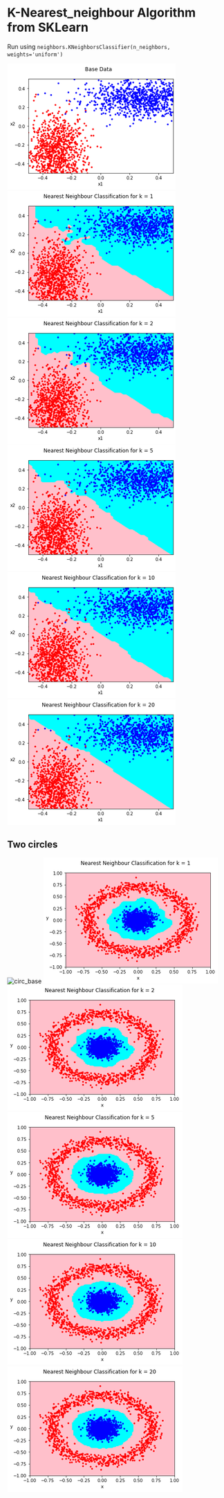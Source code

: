 # K-Nearest_neighbour Algorithm from SKLearn

Run using 
`neighbors.KNeighborsClassifier(n_neighbors, weights='uniform')`

![base](https://github.com/mark-chimes/ml_stuff/blob/master/DISPLAY/knn/pictures/base.png)
![k1](https://github.com/mark-chimes/ml_stuff/blob/master/DISPLAY/knn/pictures/k1_new_new.png)
![k2](https://github.com/mark-chimes/ml_stuff/blob/master/DISPLAY/knn/pictures/k2.png)
![k5](https://github.com/mark-chimes/ml_stuff/blob/master/DISPLAY/knn/pictures/k5.png)
![k10](https://github.com/mark-chimes/ml_stuff/blob/master/DISPLAY/knn/pictures/k10.png)
![k20](https://github.com/mark-chimes/ml_stuff/blob/master/DISPLAY/knn/pictures/k20.png)

## Two circles

![circ_base](https://github.com/mark-chimes/ml_stuff/blob/master/DISPLAY/knn/pictures/circ_base.png)
![circ_k1](https://github.com/mark-chimes/ml_stuff/blob/master/DISPLAY/knn/pictures/circ_k1.png)
![circ_k2](https://github.com/mark-chimes/ml_stuff/blob/master/DISPLAY/knn/pictures/circ_k2.png)
![circ_k5](https://github.com/mark-chimes/ml_stuff/blob/master/DISPLAY/knn/pictures/circ_k5.png)
![circ_k10](https://github.com/mark-chimes/ml_stuff/blob/master/DISPLAY/knn/pictures/circ_k10.png)
![circ_k20](https://github.com/mark-chimes/ml_stuff/blob/master/DISPLAY/knn/pictures/circ_k20.png)
